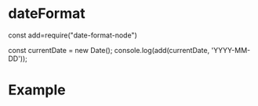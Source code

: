 # dateFormat

const add=require("date-format-node")

const currentDate = new Date();
console.log(add(currentDate, 'YYYY-MM-DD'));

# Example 
